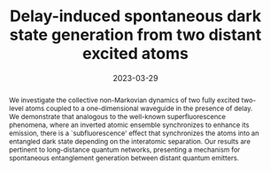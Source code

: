 ---
title: Delay-induced spontaneous dark state generation from two distant excited atoms
subtitle: ''
summary: ''
authors:
- William Alvarez-Giron
- Pablo Solano
- Kanu Sinha
- Pablo Barberis-Blostein
date: '2023-03-29'
lastmod: 2023-03-29T19:33:00-05:00
publishDate: '2023-03-29T00:33:00.091248Z'
publication_types:
- '2'
abstract: "We investigate the collective non-Markovian dynamics of two fully excited two-level atoms coupled to a one-dimensional waveguide in the presence of delay. We demonstrate that analogous to the well-known superfluorescence phenomena, where an inverted atomic ensemble synchronizes to enhance its emission, there is a `subfluorescence' effect that synchronizes the atoms into an entangled dark state depending on the interatomic separation. Our results are pertinent to long-distance quantum networks, presenting a mechanism for spontaneous entanglement generation between distant quantum emitters."
publication: 'Physical Review Research **6**, 023213'
url_pdf: https://arxiv.org/pdf/2303.06559.pdf
links:
  - name: Journal
    url: https://journals.aps.org/prresearch/abstract/10.1103/PhysRevResearch.6.023213
---